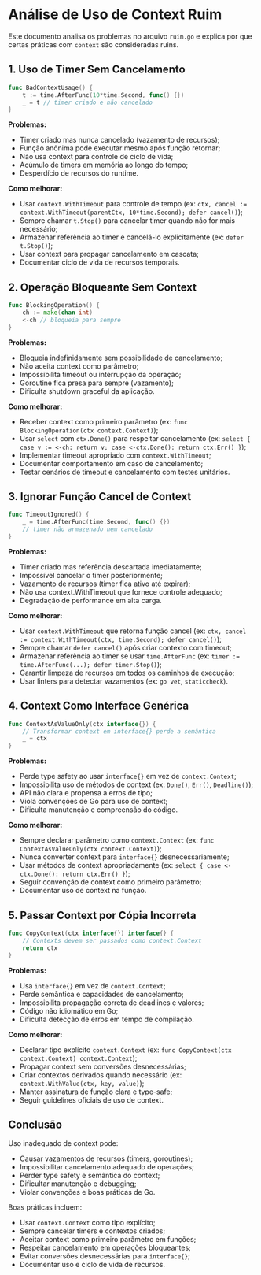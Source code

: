 # Análise de Uso de Context Ruim

Este documento analisa os problemas no arquivo `ruim.go` e explica por que certas práticas com `context` são consideradas ruins.

## 1. Uso de Timer Sem Cancelamento
```go
func BadContextUsage() {
    t := time.AfterFunc(10*time.Second, func() {})
    _ = t // timer criado e não cancelado
}
```
**Problemas:**
- Timer criado mas nunca cancelado (vazamento de recursos);
- Função anônima pode executar mesmo após função retornar;
- Não usa context para controle de ciclo de vida;
- Acúmulo de timers em memória ao longo do tempo;
- Desperdício de recursos do runtime.

**Como melhorar:**
- Usar `context.WithTimeout` para controle de tempo (ex: `ctx, cancel := context.WithTimeout(parentCtx, 10*time.Second); defer cancel()`);
- Sempre chamar `t.Stop()` para cancelar timer quando não for mais necessário;
- Armazenar referência ao timer e cancelá-lo explicitamente (ex: `defer t.Stop()`);
- Usar context para propagar cancelamento em cascata;
- Documentar ciclo de vida de recursos temporais.

## 2. Operação Bloqueante Sem Context
```go
func BlockingOperation() {
    ch := make(chan int)
    <-ch // bloqueia para sempre
}
```
**Problemas:**
- Bloqueia indefinidamente sem possibilidade de cancelamento;
- Não aceita context como parâmetro;
- Impossibilita timeout ou interrupção da operação;
- Goroutine fica presa para sempre (vazamento);
- Dificulta shutdown graceful da aplicação.

**Como melhorar:**
- Receber context como primeiro parâmetro (ex: `func BlockingOperation(ctx context.Context)`);
- Usar `select` com `ctx.Done()` para respeitar cancelamento (ex: `select { case v := <-ch: return v; case <-ctx.Done(): return ctx.Err() }`);
- Implementar timeout apropriado com `context.WithTimeout`;
- Documentar comportamento em caso de cancelamento;
- Testar cenários de timeout e cancelamento com testes unitários.

## 3. Ignorar Função Cancel de Context
```go
func TimeoutIgnored() {
    _ = time.AfterFunc(time.Second, func() {})
    // timer não armazenado nem cancelado
}
```
**Problemas:**
- Timer criado mas referência descartada imediatamente;
- Impossível cancelar o timer posteriormente;
- Vazamento de recursos (timer fica ativo até expirar);
- Não usa context.WithTimeout que fornece controle adequado;
- Degradação de performance em alta carga.

**Como melhorar:**
- Usar `context.WithTimeout` que retorna função cancel (ex: `ctx, cancel := context.WithTimeout(ctx, time.Second); defer cancel()`);
- Sempre chamar `defer cancel()` após criar contexto com timeout;
- Armazenar referência ao timer se usar `time.AfterFunc` (ex: `timer := time.AfterFunc(...); defer timer.Stop()`);
- Garantir limpeza de recursos em todos os caminhos de execução;
- Usar linters para detectar vazamentos (ex: `go vet`, `staticcheck`).

## 4. Context Como Interface Genérica
```go
func ContextAsValueOnly(ctx interface{}) {
    // Transformar context em interface{} perde a semântica
    _ = ctx
}
```
**Problemas:**
- Perde type safety ao usar `interface{}` em vez de `context.Context`;
- Impossibilita uso de métodos de context (ex: `Done()`, `Err()`, `Deadline()`);
- API não clara e propensa a erros de tipo;
- Viola convenções de Go para uso de context;
- Dificulta manutenção e compreensão do código.

**Como melhorar:**
- Sempre declarar parâmetro como `context.Context` (ex: `func ContextAsValueOnly(ctx context.Context)`);
- Nunca converter context para `interface{}` desnecessariamente;
- Usar métodos de context apropriadamente (ex: `select { case <-ctx.Done(): return ctx.Err() }`);
- Seguir convenção de context como primeiro parâmetro;
- Documentar uso de context na função.

## 5. Passar Context por Cópia Incorreta
```go
func CopyContext(ctx interface{}) interface{} {
    // Contexts devem ser passados como context.Context
    return ctx
}
```
**Problemas:**
- Usa `interface{}` em vez de `context.Context`;
- Perde semântica e capacidades de cancelamento;
- Impossibilita propagação correta de deadlines e valores;
- Código não idiomático em Go;
- Dificulta detecção de erros em tempo de compilação.

**Como melhorar:**
- Declarar tipo explícito `context.Context` (ex: `func CopyContext(ctx context.Context) context.Context`);
- Propagar context sem conversões desnecessárias;
- Criar contextos derivados quando necessário (ex: `context.WithValue(ctx, key, value)`);
- Manter assinatura de função clara e type-safe;
- Seguir guidelines oficiais de uso de context.

## Conclusão

Uso inadequado de context pode:
- Causar vazamentos de recursos (timers, goroutines);
- Impossibilitar cancelamento adequado de operações;
- Perder type safety e semântica do context;
- Dificultar manutenção e debugging;
- Violar convenções e boas práticas de Go.

Boas práticas incluem:
- Usar `context.Context` como tipo explícito;
- Sempre cancelar timers e contextos criados;
- Aceitar context como primeiro parâmetro em funções;
- Respeitar cancelamento em operações bloqueantes;
- Evitar conversões desnecessárias para `interface{}`;
- Documentar uso e ciclo de vida de recursos.